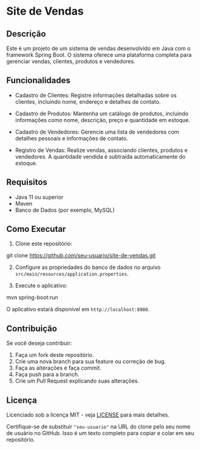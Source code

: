# Site de Vendas

## Descrição

Este é um projeto de um sistema de vendas desenvolvido em Java com o framework Spring Boot. O sistema oferece uma plataforma completa para gerenciar vendas, clientes, produtos e vendedores.

## Funcionalidades

- Cadastro de Clientes: Registre informações detalhadas sobre os clientes, incluindo nome, endereço e detalhes de contato.

- Cadastro de Produtos: Mantenha um catálogo de produtos, incluindo informações como nome, descrição, preço e quantidade em estoque.

- Cadastro de Vendedores: Gerencie uma lista de vendedores com detalhes pessoais e informações de contato.

- Registro de Vendas: Realize vendas, associando clientes, produtos e vendedores. A quantidade vendida é subtraída automaticamente do estoque.

## Requisitos

- Java 11 ou superior
- Maven
- Banco de Dados (por exemplo, MySQL)

## Como Executar

1. Clone este repositório:


git clone https://github.com/seu-usuario/site-de-vendas.git


2. Configure as propriedades do banco de dados no arquivo `src/main/resources/application.properties`.

3. Execute o aplicativo:


mvn spring-boot:run


O aplicativo estará disponível em `http://localhost:8080`.

## Contribuição

Se você deseja contribuir:

1. Faça um fork deste repositório.
2. Crie uma nova branch para sua feature ou correção de bug.
3. Faça as alterações e faça commit.
4. Faça push para a branch.
5. Crie um Pull Request explicando suas alterações.

## Licença

Licenciado sob a licença MIT - veja [LICENSE](LICENSE) para mais detalhes.


Certifique-se de substituir `"seu-usuario"` na URL do clone pelo seu nome de usuário no GitHub. Isso é um texto completo para copiar e colar em seu repositório.
